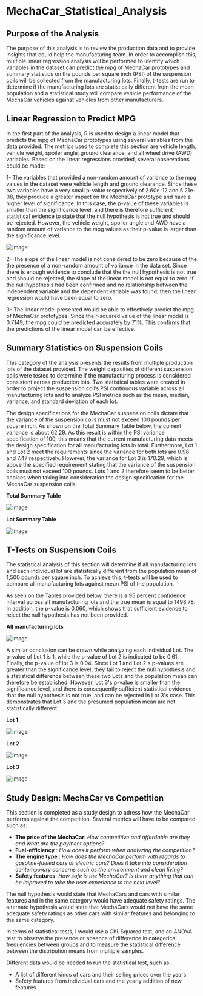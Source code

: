 # MechaCar_Statistical_Analysis

## Purpose of the Analysis  

The purpose of this analysis is to review the production data and to provide insights that could help the manufacturing team. In order to accomplish this, multiple linear regression analysis will be performed to identify which variables in the dataset can predict the mpg of MechaCar prototypes and summary statistics on the pounds per square inch (PSI) of the suspension coils will be collected from the manufacturing lots. Finally, t-tests are run to determine if the manufacturing lots are statistically different from the mean population and a statistical study will compare vehicle performance of the MechaCar vehicles against vehicles from other manufacturers. 

## Linear Regression to Predict MPG

In the first part of the analysis, R is used to design a linear model that predicts the mpg of MechaCar prototypes using several variables from the data provided. The metrics used to complete this section are vehicle length, vehicle weight, spoiler angle, ground clearance, and all wheel drive (AWD) variables. Based on the linear regressions provided, several observations could be made:

1- The variables that provided a non-random amount of variance to the mpg values in the dataset were vehicle length and ground clearance. Since these two variables have a very small p-value respectively of 2.60e-12 and 5.21e-08, they produce a greater impact on the MechaCar prototype and have a higher level of significance. In this case, the p-value of these variables is smaller than the significance level, and there is therefore  sufficient statistical evidence to state that the null hypothesis is not true and should be rejected. However, the vehicle weight, spoiler angle and AWD have a random amount of variance to the mpg values as their p-value is larger than the significance level.

![image](https://user-images.githubusercontent.com/75655852/114327522-6797a580-9b07-11eb-9fee-706be088d5f6.png)

2- The slope of the linear model is not considered to be zero because of the the presence of a non-random amount of variance in the data set. Since there is enough evidence to conclude that the the null hypothesis is not true and should be rejected, the slope of the linear model is not equal to zero. If the null hypothesis had been confirmed and no relationship between the independent variable and the dependent variable was found, then the linear regression would have been equal to zero. 

3- The linear model presented would be able to effectively predict the mpg of MechaCar prototypes. Since the r-squared value of the linear model is 0.7149, the mpg could be predicted accurately by 71%. This confirms that the predictions of the linear model can be effective.

## Summary Statistics on Suspension Coils

This category of the analysis presents the results from multiple production lots of the dataset provided. The weight capacities of different suspension coils were tested to determine if the manufacturing process is considered consistent across production lots. Two statistical tables were created in order to project the suspension coil’s PSI continuous variable across all manufacturing lots and to analyze PSI metrics such as the mean, median, variance, and standard deviation of each lot.

The design specifications for the MechaCar suspension coils dictate that the variance of the suspension coils must not exceed 100 pounds per square inch. As shown on the Total Summary Table below, the current variance is about 62.29. As this result is within the PSI variance specification of 100, this means that the current manufacturing data meets the design specification for all manufacturing lots in total. Furthermore, Lot 1 and Lot 2 meet the requirements since the variance for both lots are 0.98 and 7.47 respectively. However, the variance for Lot 3 is 170.29, which is above the specified requirement stating that the variance of the suspension coils must not exceed 100 pounds. Lots 1 and 2 therefore seem to be better choices when taking into consideration the design specification for the MechaCar suspension coils.

**Total Summary Table** 

![image](https://user-images.githubusercontent.com/75655852/114332408-31145780-9b14-11eb-9cf6-7fcd147bfe82.png)

**Lot Summary Table** 

![image](https://user-images.githubusercontent.com/75655852/114332512-5dc86f00-9b14-11eb-87f3-ab05902318d1.png)


## T-Tests on Suspension Coils

The statistical analysis of this section will determine if all manufacturing lots and each individual lot are statistically different from the population mean of 1,500 pounds per square inch. To achieve this, t-tests will be used to compare all manufacturing lots against mean PSI of the population.

As seen on the Tables provided below, there is a 95 percent confidence interval across all manufacturing lots and the true mean is equal to 1498.78. In addition, the p-value is 0.060, which shows that sufficient evidence to reject the null hypothesis has not been provided.

**All manufacturing lots**

![image](https://user-images.githubusercontent.com/75655852/114336564-4772e100-9b1d-11eb-98b9-31d0a9596b79.png)


A similar conclusion can be drawn while analyzing each individual Lot. The p-value of Lot 1 is 1, while the p-value of Lot 2 is indicated to be 0.61. Finally, the p-value of lot 3 is 0.04. Since Lot 1 and Lot 2's p-values are greater than the significance level, they fail to reject the null hypothesis and a statistical difference between these two Lots and the population mean can therefore be established. However, Lot 3's p-value is smaller than the significance level, and there is consequently sufficient statistical evidence that the null hypothesis is not true, and can be rejected in Lot 3's case. This demonstrates that Lot 3 and the presumed population mean are not statistically different.

**Lot 1**

![image](https://user-images.githubusercontent.com/75655852/114336651-6e311780-9b1d-11eb-9814-c8a77a3dcd0d.png)

**Lot 2**

![image](https://user-images.githubusercontent.com/75655852/114336691-81dc7e00-9b1d-11eb-9151-e5a2482f6851.png)

**Lot 3**

![image](https://user-images.githubusercontent.com/75655852/114336738-97ea3e80-9b1d-11eb-8f08-46f402520e9c.png)


## Study Design: MechaCar vs Competition

This section is completed as a study design to adress how the MechaCar performs against the competition. Several metrics will have to be compared such as:
 
 - **The price of the MechaCar**: *How competitive and affordable are they and what are the payment options?*
 - **Fuel-efficiency** : *How does it perform when analyzing the competition?*
 - **The engine type** : *How does the MechaCar perform with regards to gasoline-fueled cars or electric cars? Does it take into consideration contemporary concerns such as the environment and clean living?*
- **Safety features**: *How safe is the MechaCar? Is there anything that can be improved to take the user experience to the next level?*

The null hypothesis would state that MechaCars and cars with similar features and in the same category would have adequate safety ratings. The alternate hypothesis would state that MechaCars would not have the same adequate safety ratings as other cars with similar features and belonging to the same category. 

In terms of statistical tests, I would use a Chi-Squared test, and an ANOVA test to observe the presence or absence of difference in categorical frequencies between groups and to  measure the statistical difference between the distribution means from multiple samples.

Different data would be needed to run the statistical test, such as:

- A list of different kinds of cars and their selling prices over the years.
- Safety features from individual cars and the yearly addition of new features.
